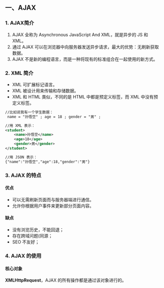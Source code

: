 ## 一、AJAX



### 1. AJAX简介

1. AJAX 全称为 Asynchronous JavaScript And XML，就是异步的 JS 和 XML。
2. 通过 AJAX 可以在浏览器中向服务器发送异步请求，最大的优势：无刷新获取数据。
3. AJAX 不是新的编程语言，而是一种将现有的标准组合在一起使用的新方式。



### 2. XML 简介

* XML 可扩展标记语言。
* XML 被设计用来传输和存储数据。
* XML 和 HTML 类似，不同的是 HTML 中都是预定义标签，而 XML 中没有预定义标签。

```xml
//比如说我有一个学生数据：
 name = "孙悟空" ; age = 18 ; gender = "男" ;

//用 XML 表示：
<student>
	<name>孙悟空</name>
	<age>18</age>
	<gender>男</gender>
</student>

//用 JSON 表示：
{"name":"孙悟空","age":18,"gender":"男"}
```



### 3. AJAX 的特点

#### 优点

* 可以无需刷新页面而与服务器端进行通信。
* 允许你根据用户事件来更新部分页面内容。

#### 缺点

* 没有浏览历史，不能回退；
* 存在跨域问题(同源；
* SEO 不友好；



### 4. AJAX 的使用

#### 核心对象

**XMLHttpRequest**，AJAX 的所有操作都是通过该对象进行的。